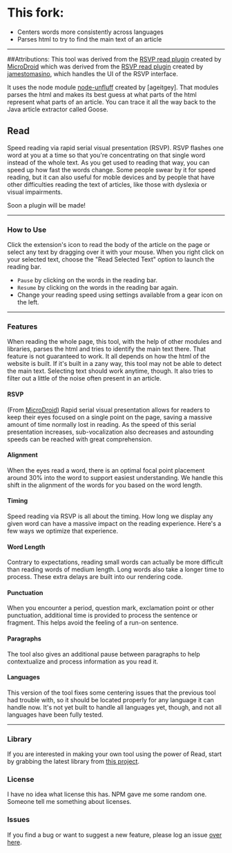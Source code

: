 # This fork:

 - Centers words more consistently across languages
 - Parses html to try to find the main text of an article

-----
##Attributions:
This tool was derived from the [RSVP read plugin](https://github.com/MicroDroid/read_plugin) created by [MicroDroid](https://github.com/MicroDroid) which was derived from the [RSVP read plugin](https://github.com/jamestomasino/read_plugin) created by [jamestomasino](https://github.com/jamestomasino), which handles the UI of the RSVP interface.

It uses the node module [node-unfluff](https://github.com/ageitgey/node-unfluff) created by [ageitgey]. That modules parses the html and makes its best guess at what parts of the html represent what parts of an article. You can trace it all the way back to the Java article extractor called Goose.


## Read

Speed reading via rapid serial visual presentation (RSVP). RSVP flashes one word at you at a time so that you're concentrating on that single word instead of the whole text. As you get used to reading that way, you can speed up how fast the words change. Some people swear by it for speed reading, but it can also useful for moble devices and by people that have other difficulties reading the text of articles, like those with dyslexia or visual impairments.

Soon a plugin will be made!

- - - - -

### How to Use

Click the extension's icon to read the body of the article on the page or select any text by dragging over it with your mouse. When you right click on your selected text, choose the "Read Selected Text" option to launch the reading bar.

- `Pause` by clicking on the words in the reading bar.
- `Resume` by clicking on the words in the reading bar again.
- Change your reading speed using settings available from a gear icon on the left.

- - - - -

### Features

When reading the whole page, this tool, with the help of other modules and libraries, parses the html and tries to identify the main text there. That feature is not guaranteed to work. It all depends on how the html of the website is built. If it's built in a zany way, this tool may not be able to detect the main text. Selecting text should work anytime, though. It also tries to filter out a little of the noise often present in an article.

#### RSVP

(From [MicroDroid](https://github.com/MicroDroid/read_plugin)) Rapid serial visual presentation allows for readers to keep their eyes focused on a single point on the page, saving a massive amount of time normally lost in reading. As the speed of this serial presentation increases, sub-vocalization also decreases and astounding speeds can be reached with great comprehension.

#### Alignment

When the eyes read a word, there is an optimal focal point placement around 30% into the word to support easiest understanding. We handle this shift in the alignment of the words for you based on the word length.

#### Timing

Speed reading via RSVP is all about the timing. How long we display any given word can have a massive impact on the reading experience. Here's a few ways we optimize that experience.

#### Word Length

Contrary to expectations, reading small words can actually be more difficult than reading words of medium length. Long words also take a longer time to process. These extra delays are built into our rendering code.

#### Punctuation

When you encounter a period, question mark, exclamation point or other punctuation, additional time is provided to process the sentence or fragment. This helps avoid the feeling of a run-on sentence.

#### Paragraphs

The tool also gives an additional pause between paragraphs to help contextualize and process information as you read it.

#### Languages

This version of the tool fixes some centering issues that the previous tool had trouble with, so it should be located properly for any language it can handle now. It's not yet built to handle all languages yet, though, and not all languages have been fully tested.



- - - - -

### Library

If you are interested in making your own tool using the power of Read, start by grabbing the latest library from [this project](https://github.com/jamestomasino/read).

### License

I have no idea what license this has. NPM gave me some random one. Someone tell me something about licenses.

### Issues

If you find a bug or want to suggest a new feature, please log an issue [over here](https://github.com/knod/read_plugin/issues).
